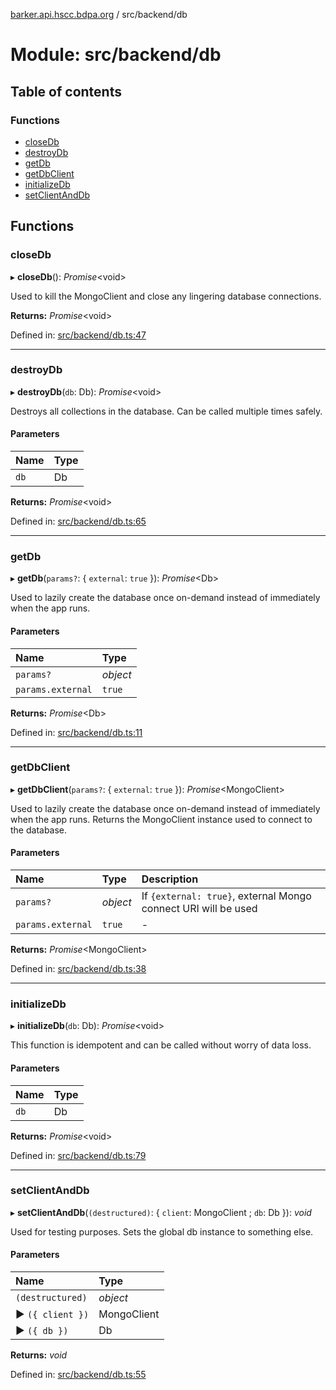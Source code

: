 [barker.api.hscc.bdpa.org][1] / src/backend/db

# Module: src/backend/db

## Table of contents

### Functions

- [closeDb][2]
- [destroyDb][3]
- [getDb][4]
- [getDbClient][5]
- [initializeDb][6]
- [setClientAndDb][7]

## Functions

### closeDb

▸ **closeDb**(): _Promise_\<void>

Used to kill the MongoClient and close any lingering database connections.

**Returns:** _Promise_\<void>

Defined in: [src/backend/db.ts:47][8]

---

### destroyDb

▸ **destroyDb**(`db`: Db): _Promise_\<void>

Destroys all collections in the database. Can be called multiple times safely.

#### Parameters

| Name | Type |
| :--- | :--- |
| `db` | Db   |

**Returns:** _Promise_\<void>

Defined in: [src/backend/db.ts:65][9]

---

### getDb

▸ **getDb**(`params?`: { `external`: `true` }): _Promise_\<Db>

Used to lazily create the database once on-demand instead of immediately when
the app runs.

#### Parameters

| Name              | Type     |
| :---------------- | :------- |
| `params?`         | _object_ |
| `params.external` | `true`   |

**Returns:** _Promise_\<Db>

Defined in: [src/backend/db.ts:11][10]

---

### getDbClient

▸ **getDbClient**(`params?`: { `external`: `true` }): _Promise_\<MongoClient>

Used to lazily create the database once on-demand instead of immediately when
the app runs. Returns the MongoClient instance used to connect to the database.

#### Parameters

| Name              | Type     | Description                                                    |
| :---------------- | :------- | :------------------------------------------------------------- |
| `params?`         | _object_ | If `{external: true}`, external Mongo connect URI will be used |
| `params.external` | `true`   | -                                                              |

**Returns:** _Promise_\<MongoClient>

Defined in: [src/backend/db.ts:38][11]

---

### initializeDb

▸ **initializeDb**(`db`: Db): _Promise_\<void>

This function is idempotent and can be called without worry of data loss.

#### Parameters

| Name | Type |
| :--- | :--- |
| `db` | Db   |

**Returns:** _Promise_\<void>

Defined in: [src/backend/db.ts:79][12]

---

### setClientAndDb

▸ **setClientAndDb**(`(destructured)`: { `client`: MongoClient ; `db`: Db }):
_void_

Used for testing purposes. Sets the global db instance to something else.

#### Parameters

| Name             | Type        |
| :--------------- | :---------- |
| `(destructured)` | _object_    |
| ▶ `({ client })` | MongoClient |
| ▶ `({ db })`     | Db          |

**Returns:** _void_

Defined in: [src/backend/db.ts:55][13]

[1]: ../README.md
[2]: src_backend_db.md#closedb
[3]: src_backend_db.md#destroydb
[4]: src_backend_db.md#getdb
[5]: src_backend_db.md#getdbclient
[6]: src_backend_db.md#initializedb
[7]: src_backend_db.md#setclientanddb
[8]:
  https://github.com/nhscc/barker.api.hscc.bdpa.org/blob/08a500c/src/backend/db.ts#L47
[9]:
  https://github.com/nhscc/barker.api.hscc.bdpa.org/blob/08a500c/src/backend/db.ts#L65
[10]:
  https://github.com/nhscc/barker.api.hscc.bdpa.org/blob/08a500c/src/backend/db.ts#L11
[11]:
  https://github.com/nhscc/barker.api.hscc.bdpa.org/blob/08a500c/src/backend/db.ts#L38
[12]:
  https://github.com/nhscc/barker.api.hscc.bdpa.org/blob/08a500c/src/backend/db.ts#L79
[13]:
  https://github.com/nhscc/barker.api.hscc.bdpa.org/blob/08a500c/src/backend/db.ts#L55
